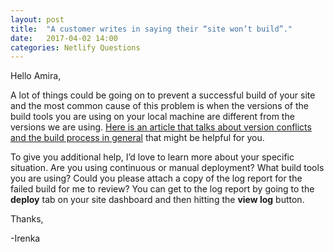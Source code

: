 ```yaml
---
layout: post
title:  "A customer writes in saying their “site won’t build”."
date:   2017-04-02 14:00
categories: Netlify Questions
---
```

Hello Amira,

A lot of things could be going on to prevent a successful build of your site and the most common cause of this problem is when the versions of the build tools you are using on your local machine are different from the versions we are using. [Here is an article that talks about version conflicts and the build process in general](https://www.netlify.com/blog/2016/10/18/how-our-build-bots-build-sites/) that might be helpful for you.  

To give you additional help, I’d love to learn more about your specific situation. Are you using continuous or manual deployment? What build tools you are using? Could you please attach a copy of the log report for the failed build for me to review? You can get to the log report by going to the **deploy** tab on your site dashboard and then hitting the **view log** button.  

Thanks, 

-Irenka

